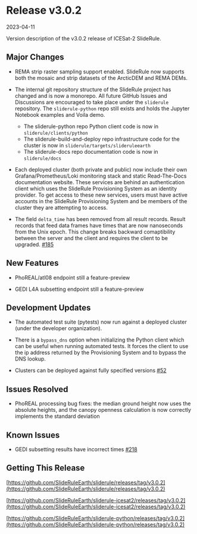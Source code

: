 # Release v3.0.2

2023-04-11

Version description of the v3.0.2 release of ICESat-2 SlideRule.

## Major Changes

- REMA strip raster sampling support enabled.  SlideRule now supports both the mosaic and strip datasets of the ArcticDEM and REMA DEMs.

- The internal git repository structure of the SlideRule project has changed and is now a monorepo.  All future GitHub Issues and Discussions are encouraged to take place under the `sliderule` repository.  The `sliderule-python` repo still exists and holds the Jupyter Notebook examples and Voila demo.
  * The sliderule-python repo Python client code is now in `sliderule/clients/python`
  * The sliderule-build-and-deploy repo infrastructure code for the cluster is now in `sliderule/targets/slideruleearth`
  * The sliderule-docs repo documentation code is now in `sliderule/docs`

- Each deployed cluster (both private and public) now include their own Grafana/Prometheus/Loki monitoring stack and static Read-The-Docs documentation website.  These services are behind an authentication client which uses the SlideRule Provisioning System as an identity provider.  To get access to these new services, users must have active accounts in the SlideRule Provisioning System and be members of the cluster they are attempting to access.

- The field `delta_time` has been removed from all result records.  Result records that feed data frames have times that are now nanoseconds from the Unix epoch.  This change breaks backward comaptibility between the server and the client and requires the client to be upgraded. [#185](https://github.com/SlideRuleEarth/sliderule/issues/185)

## New Features

- PhoREAL/atl08 endpoint still a feature-preview

- GEDI L4A subsetting endpoint still a feature-preview

## Development Updates

- The automated test suite (pytests) now run against a deployed cluster (under the developer organization).

- There is a `bypass_dns` option when initializing the Python client which can be useful when running automated tests.  It forces the client to use the ip address returned by the Provisioning System and to bypass the DNS lookup.

- Clusters can be deployed against fully specified versions [#52](https://github.com/SlideRuleEarth/sliderule-build-and-deploy/issues/52)

## Issues Resolved

- PhoREAL processing bug fixes: the median ground height now uses the absolute heights, and the canopy openness calculation is now correctly implements the standard deviation

## Known Issues

- GEDI subsetting results have incorrect times [#218](https://github.com/SlideRuleEarth/sliderule/issues/218)

## Getting This Release

[https://github.com/SlideRuleEarth/sliderule/releases/tag/v3.0.2](https://github.com/SlideRuleEarth/sliderule/releases/tag/v3.0.2)

[https://github.com/SlideRuleEarth/sliderule-icesat2/releases/tag/v3.0.2](https://github.com/SlideRuleEarth/sliderule-icesat2/releases/tag/v3.0.2)

[https://github.com/SlideRuleEarth/sliderule-python/releases/tag/v3.0.2](https://github.com/SlideRuleEarth/sliderule-python/releases/tag/v3.0.2)

